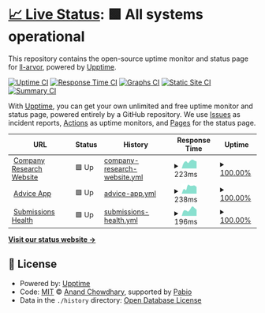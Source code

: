 # [📈 Live Status](https://demo.upptime.js.org): <!--live status--> **🟩 All systems operational**

This repository contains the open-source uptime monitor and status page for [ll-arvor](https://demo.upptime.js.org), powered by [Upptime](https://github.com/upptime/upptime).

[![Uptime CI](https://github.com/ll-arvor/system_health/workflows/Uptime%20CI/badge.svg)](https://github.com/ll-arvor/system_health/actions?query=workflow%3A%22Uptime+CI%22)
[![Response Time CI](https://github.com/ll-arvor/system_health/workflows/Response%20Time%20CI/badge.svg)](https://github.com/ll-arvor/system_health/actions?query=workflow%3A%22Response+Time+CI%22)
[![Graphs CI](https://github.com/ll-arvor/system_health/workflows/Graphs%20CI/badge.svg)](https://github.com/ll-arvor/system_health/actions?query=workflow%3A%22Graphs+CI%22)
[![Static Site CI](https://github.com/ll-arvor/system_health/workflows/Static%20Site%20CI/badge.svg)](https://github.com/ll-arvor/system_health/actions?query=workflow%3A%22Static+Site+CI%22)
[![Summary CI](https://github.com/ll-arvor/system_health/workflows/Summary%20CI/badge.svg)](https://github.com/ll-arvor/system_health/actions?query=workflow%3A%22Summary+CI%22)

With [Upptime](https://upptime.js.org), you can get your own unlimited and free uptime monitor and status page, powered entirely by a GitHub repository. We use [Issues](https://github.com/ll-arvor/system_health/issues) as incident reports, [Actions](https://github.com/ll-arvor/system_health/actions) as uptime monitors, and [Pages](https://demo.upptime.js.org) for the status page.

<!--start: status pages-->
<!-- This summary is generated by Upptime (https://github.com/upptime/upptime) -->
<!-- Do not edit this manually, your changes will be overwritten -->
<!-- prettier-ignore -->
| URL | Status | History | Response Time | Uptime |
| --- | ------ | ------- | ------------- | ------ |
| <img alt="" src="https://icons.duckduckgo.com/ip3/company-research.apps.arvorinsurance.com.ico" height="13"> [Company Research Website](https://company-research.apps.arvorinsurance.com/) | 🟩 Up | [company-research-website.yml](https://github.com/ArvorInsurance/system_health/commits/HEAD/history/company-research-website.yml) | <details><summary><img alt="Response time graph" src="./graphs/company-research-website/response-time-week.png" height="20"> 223ms</summary><br><a href="https://ArvorInsurance.github.io/system_health/history/company-research-website"><img alt="Response time 152" src="https://img.shields.io/endpoint?url=https%3A%2F%2Fraw.githubusercontent.com%2FArvorInsurance%2Fsystem_health%2FHEAD%2Fapi%2Fcompany-research-website%2Fresponse-time.json"></a><br><a href="https://ArvorInsurance.github.io/system_health/history/company-research-website"><img alt="24-hour response time 249" src="https://img.shields.io/endpoint?url=https%3A%2F%2Fraw.githubusercontent.com%2FArvorInsurance%2Fsystem_health%2FHEAD%2Fapi%2Fcompany-research-website%2Fresponse-time-day.json"></a><br><a href="https://ArvorInsurance.github.io/system_health/history/company-research-website"><img alt="7-day response time 223" src="https://img.shields.io/endpoint?url=https%3A%2F%2Fraw.githubusercontent.com%2FArvorInsurance%2Fsystem_health%2FHEAD%2Fapi%2Fcompany-research-website%2Fresponse-time-week.json"></a><br><a href="https://ArvorInsurance.github.io/system_health/history/company-research-website"><img alt="30-day response time 243" src="https://img.shields.io/endpoint?url=https%3A%2F%2Fraw.githubusercontent.com%2FArvorInsurance%2Fsystem_health%2FHEAD%2Fapi%2Fcompany-research-website%2Fresponse-time-month.json"></a><br><a href="https://ArvorInsurance.github.io/system_health/history/company-research-website"><img alt="1-year response time 152" src="https://img.shields.io/endpoint?url=https%3A%2F%2Fraw.githubusercontent.com%2FArvorInsurance%2Fsystem_health%2FHEAD%2Fapi%2Fcompany-research-website%2Fresponse-time-year.json"></a></details> | <details><summary><a href="https://ArvorInsurance.github.io/system_health/history/company-research-website">100.00%</a></summary><a href="https://ArvorInsurance.github.io/system_health/history/company-research-website"><img alt="All-time uptime 100.00%" src="https://img.shields.io/endpoint?url=https%3A%2F%2Fraw.githubusercontent.com%2FArvorInsurance%2Fsystem_health%2FHEAD%2Fapi%2Fcompany-research-website%2Fuptime.json"></a><br><a href="https://ArvorInsurance.github.io/system_health/history/company-research-website"><img alt="24-hour uptime 100.00%" src="https://img.shields.io/endpoint?url=https%3A%2F%2Fraw.githubusercontent.com%2FArvorInsurance%2Fsystem_health%2FHEAD%2Fapi%2Fcompany-research-website%2Fuptime-day.json"></a><br><a href="https://ArvorInsurance.github.io/system_health/history/company-research-website"><img alt="7-day uptime 100.00%" src="https://img.shields.io/endpoint?url=https%3A%2F%2Fraw.githubusercontent.com%2FArvorInsurance%2Fsystem_health%2FHEAD%2Fapi%2Fcompany-research-website%2Fuptime-week.json"></a><br><a href="https://ArvorInsurance.github.io/system_health/history/company-research-website"><img alt="30-day uptime 100.00%" src="https://img.shields.io/endpoint?url=https%3A%2F%2Fraw.githubusercontent.com%2FArvorInsurance%2Fsystem_health%2FHEAD%2Fapi%2Fcompany-research-website%2Fuptime-month.json"></a><br><a href="https://ArvorInsurance.github.io/system_health/history/company-research-website"><img alt="1-year uptime 100.00%" src="https://img.shields.io/endpoint?url=https%3A%2F%2Fraw.githubusercontent.com%2FArvorInsurance%2Fsystem_health%2FHEAD%2Fapi%2Fcompany-research-website%2Fuptime-year.json"></a></details>
| <img alt="" src="https://icons.duckduckgo.com/ip3/advice-pane.apps.arvorinsurance.com.ico" height="13"> [Advice App](https://advice-pane.apps.arvorinsurance.com/) | 🟩 Up | [advice-app.yml](https://github.com/ArvorInsurance/system_health/commits/HEAD/history/advice-app.yml) | <details><summary><img alt="Response time graph" src="./graphs/advice-app/response-time-week.png" height="20"> 238ms</summary><br><a href="https://ArvorInsurance.github.io/system_health/history/advice-app"><img alt="Response time 250" src="https://img.shields.io/endpoint?url=https%3A%2F%2Fraw.githubusercontent.com%2FArvorInsurance%2Fsystem_health%2FHEAD%2Fapi%2Fadvice-app%2Fresponse-time.json"></a><br><a href="https://ArvorInsurance.github.io/system_health/history/advice-app"><img alt="24-hour response time 161" src="https://img.shields.io/endpoint?url=https%3A%2F%2Fraw.githubusercontent.com%2FArvorInsurance%2Fsystem_health%2FHEAD%2Fapi%2Fadvice-app%2Fresponse-time-day.json"></a><br><a href="https://ArvorInsurance.github.io/system_health/history/advice-app"><img alt="7-day response time 238" src="https://img.shields.io/endpoint?url=https%3A%2F%2Fraw.githubusercontent.com%2FArvorInsurance%2Fsystem_health%2FHEAD%2Fapi%2Fadvice-app%2Fresponse-time-week.json"></a><br><a href="https://ArvorInsurance.github.io/system_health/history/advice-app"><img alt="30-day response time 265" src="https://img.shields.io/endpoint?url=https%3A%2F%2Fraw.githubusercontent.com%2FArvorInsurance%2Fsystem_health%2FHEAD%2Fapi%2Fadvice-app%2Fresponse-time-month.json"></a><br><a href="https://ArvorInsurance.github.io/system_health/history/advice-app"><img alt="1-year response time 250" src="https://img.shields.io/endpoint?url=https%3A%2F%2Fraw.githubusercontent.com%2FArvorInsurance%2Fsystem_health%2FHEAD%2Fapi%2Fadvice-app%2Fresponse-time-year.json"></a></details> | <details><summary><a href="https://ArvorInsurance.github.io/system_health/history/advice-app">100.00%</a></summary><a href="https://ArvorInsurance.github.io/system_health/history/advice-app"><img alt="All-time uptime 100.00%" src="https://img.shields.io/endpoint?url=https%3A%2F%2Fraw.githubusercontent.com%2FArvorInsurance%2Fsystem_health%2FHEAD%2Fapi%2Fadvice-app%2Fuptime.json"></a><br><a href="https://ArvorInsurance.github.io/system_health/history/advice-app"><img alt="24-hour uptime 100.00%" src="https://img.shields.io/endpoint?url=https%3A%2F%2Fraw.githubusercontent.com%2FArvorInsurance%2Fsystem_health%2FHEAD%2Fapi%2Fadvice-app%2Fuptime-day.json"></a><br><a href="https://ArvorInsurance.github.io/system_health/history/advice-app"><img alt="7-day uptime 100.00%" src="https://img.shields.io/endpoint?url=https%3A%2F%2Fraw.githubusercontent.com%2FArvorInsurance%2Fsystem_health%2FHEAD%2Fapi%2Fadvice-app%2Fuptime-week.json"></a><br><a href="https://ArvorInsurance.github.io/system_health/history/advice-app"><img alt="30-day uptime 100.00%" src="https://img.shields.io/endpoint?url=https%3A%2F%2Fraw.githubusercontent.com%2FArvorInsurance%2Fsystem_health%2FHEAD%2Fapi%2Fadvice-app%2Fuptime-month.json"></a><br><a href="https://ArvorInsurance.github.io/system_health/history/advice-app"><img alt="1-year uptime 100.00%" src="https://img.shields.io/endpoint?url=https%3A%2F%2Fraw.githubusercontent.com%2FArvorInsurance%2Fsystem_health%2FHEAD%2Fapi%2Fadvice-app%2Fuptime-year.json"></a></details>
| <img alt="" src="https://icons.duckduckgo.com/ip3/submissions.apps.arvorinsurance.com.ico" height="13"> [Submissions Health](https://submissions.apps.arvorinsurance.com/api/health) | 🟩 Up | [submissions-health.yml](https://github.com/ArvorInsurance/system_health/commits/HEAD/history/submissions-health.yml) | <details><summary><img alt="Response time graph" src="./graphs/submissions-health/response-time-week.png" height="20"> 196ms</summary><br><a href="https://ArvorInsurance.github.io/system_health/history/submissions-health"><img alt="Response time 222" src="https://img.shields.io/endpoint?url=https%3A%2F%2Fraw.githubusercontent.com%2FArvorInsurance%2Fsystem_health%2FHEAD%2Fapi%2Fsubmissions-health%2Fresponse-time.json"></a><br><a href="https://ArvorInsurance.github.io/system_health/history/submissions-health"><img alt="24-hour response time 181" src="https://img.shields.io/endpoint?url=https%3A%2F%2Fraw.githubusercontent.com%2FArvorInsurance%2Fsystem_health%2FHEAD%2Fapi%2Fsubmissions-health%2Fresponse-time-day.json"></a><br><a href="https://ArvorInsurance.github.io/system_health/history/submissions-health"><img alt="7-day response time 196" src="https://img.shields.io/endpoint?url=https%3A%2F%2Fraw.githubusercontent.com%2FArvorInsurance%2Fsystem_health%2FHEAD%2Fapi%2Fsubmissions-health%2Fresponse-time-week.json"></a><br><a href="https://ArvorInsurance.github.io/system_health/history/submissions-health"><img alt="30-day response time 190" src="https://img.shields.io/endpoint?url=https%3A%2F%2Fraw.githubusercontent.com%2FArvorInsurance%2Fsystem_health%2FHEAD%2Fapi%2Fsubmissions-health%2Fresponse-time-month.json"></a><br><a href="https://ArvorInsurance.github.io/system_health/history/submissions-health"><img alt="1-year response time 222" src="https://img.shields.io/endpoint?url=https%3A%2F%2Fraw.githubusercontent.com%2FArvorInsurance%2Fsystem_health%2FHEAD%2Fapi%2Fsubmissions-health%2Fresponse-time-year.json"></a></details> | <details><summary><a href="https://ArvorInsurance.github.io/system_health/history/submissions-health">100.00%</a></summary><a href="https://ArvorInsurance.github.io/system_health/history/submissions-health"><img alt="All-time uptime 99.89%" src="https://img.shields.io/endpoint?url=https%3A%2F%2Fraw.githubusercontent.com%2FArvorInsurance%2Fsystem_health%2FHEAD%2Fapi%2Fsubmissions-health%2Fuptime.json"></a><br><a href="https://ArvorInsurance.github.io/system_health/history/submissions-health"><img alt="24-hour uptime 100.00%" src="https://img.shields.io/endpoint?url=https%3A%2F%2Fraw.githubusercontent.com%2FArvorInsurance%2Fsystem_health%2FHEAD%2Fapi%2Fsubmissions-health%2Fuptime-day.json"></a><br><a href="https://ArvorInsurance.github.io/system_health/history/submissions-health"><img alt="7-day uptime 100.00%" src="https://img.shields.io/endpoint?url=https%3A%2F%2Fraw.githubusercontent.com%2FArvorInsurance%2Fsystem_health%2FHEAD%2Fapi%2Fsubmissions-health%2Fuptime-week.json"></a><br><a href="https://ArvorInsurance.github.io/system_health/history/submissions-health"><img alt="30-day uptime 100.00%" src="https://img.shields.io/endpoint?url=https%3A%2F%2Fraw.githubusercontent.com%2FArvorInsurance%2Fsystem_health%2FHEAD%2Fapi%2Fsubmissions-health%2Fuptime-month.json"></a><br><a href="https://ArvorInsurance.github.io/system_health/history/submissions-health"><img alt="1-year uptime 99.89%" src="https://img.shields.io/endpoint?url=https%3A%2F%2Fraw.githubusercontent.com%2FArvorInsurance%2Fsystem_health%2FHEAD%2Fapi%2Fsubmissions-health%2Fuptime-year.json"></a></details>

<!--end: status pages-->

[**Visit our status website →**](https://demo.upptime.js.org)

## 📄 License

- Powered by: [Upptime](https://github.com/upptime/upptime)
- Code: [MIT](./LICENSE) © [Anand Chowdhary](https://anandchowdhary.com), supported by [Pabio](https://pabio.com)
- Data in the `./history` directory: [Open Database License](https://opendatacommons.org/licenses/odbl/1-0/)
